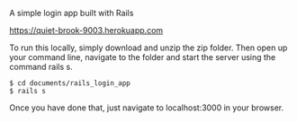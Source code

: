 A simple login app built with Rails

https://quiet-brook-9003.herokuapp.com

To run this locally, simply download and unzip the zip folder. Then open up your command line, navigate to the folder and start the server using the command rails s.

```
$ cd documents/rails_login_app
$ rails s
```
Once you have done that, just navigate to localhost:3000 in your browser. 
